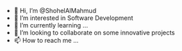 - 👋 Hi, I’m @ShohelAlMahmud
- 👀 I’m interested in Software Development
- 🌱 I’m currently learning ...
- 💞️ I’m looking to collaborate on some innovative projects
- 📫 How to reach me ...

<!---
ShohelAlMahmud/ShohelAlMahmud is a ✨ special ✨ repository because its `README.md` (this file) appears on your GitHub profile.
You can click the Preview link to take a look at your changes.
--->
